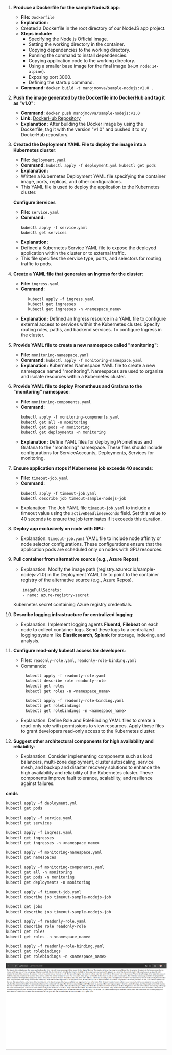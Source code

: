 1. **Produce a Dockerfile for the sample NodeJS app**:
   - **File:** `Dockerfile`
   - **Explanation:** 
   - Created a Dockerfile in the root directory of our NodeJS app project.
   - **Steps include:**
      - Specifying the Node.js Official image.
      - Setting the working directory in the container.
      - Copying dependencies to the working directory.
      - Running the command to install dependencies.
      - Copying application code to the working directory.
      - Using a smaller base image for the final image (`FROM node:14-alpine`).
      - Exposing port 3000.
      - Defining the startup command.
   - **Command:** `docker build -t manojmovva/sample-nodejs:v1.0 .`

 
2. **Push the image generated by the Dockerfile into DockerHub and tag it as "v1.0"**:
   - **Command:** `docker push manojmovva/sample-nodejs:v1.0`
   - **Link:** [DockerHub Repository](https://hub.docker.com/r/manojmovva/sample-nodejs)
   - **Explanation:** After building the Docker image by using the Dockerfile, tag it with the version "v1.0" and pushed it to my DockerHub repository.

3. **Created the Deployment YAML File to deploy the image into a Kubernetes cluster**:
   - **File:** `deployment.yaml`
   - **Command:** 
         ```
            kubectl apply -f deployment.yml
            kubectl get pods
         ```
   - **Explanation:** 
    - Written a Kubernetes Deployment YAML file specifying the container image, ports, replicas, and other configurations. 
    - This YAML file is used to deploy the application to the Kubernetes cluster.

   **Configure Services**

   - **File:** `service.yaml`
   - **Command:** 
      ```
      kubectl apply -f service.yaml
      kubectl get services
      ```
   - **Explanation:** 
   - Defined a Kubernetes Service YAML file to expose the deployed application within the cluster or to external traffic.
   - This file specifies the service type, ports, and selectors for routing traffic to pods.


4. **Create a YAML file that generates an Ingress for the cluster**:
   - **File:** `ingress.yaml`
   - **Command:** 
      ```
         kubectl apply -f ingress.yaml
         kubectl get ingresses
         kubectl get ingresses -n <namespace_name>
      ```
   - **Explanation:** Defined an Ingress resource in a YAML file to configure external access to services within the Kubernetes cluster. Specify routing rules, paths, and backend services. To configure Ingress in the cluster.

5. **Provide YAML file to create a new namespace called "monitoring"**:
   - **File:** `monitoring-namespace.yaml`
   - **Command:** `kubectl apply -f monitoring-namespace.yaml`
   - **Explanation:** Kubernetes Namespace YAML file to create a new namespace named "monitoring". Namespaces are used to organize and isolate resources within a Kubernetes cluster.

6. **Provide YAML file to deploy Prometheus and Grafana to the "monitoring" namespace**:
   - **File:** `monitoring-components.yaml`
   - **Command:** 
      ```
      kubectl apply -f monitoring-components.yaml
      kubectl get all -n monitoring
      kubectl get pods -n monitoring
      kubectl get deployments -n monitoring

      ```
   - **Explanation:** Define YAML files for deploying Prometheus and Grafana to the "monitoring" namespace. These files should include configurations for ServiceAccounts, Deployments, Services for monitoring.

7. **Ensure application stops if Kubernetes job exceeds 40 seconds**:
   - **File:** `timeout-job.yaml`
   - **Command:** 
      ```
      kubectl apply -f timeout-job.yaml
      kubectl describe job timeout-sample-nodejs-job
      ```
   - Explanation: The Job YAML file `timeout-job.yaml` to include a timeout value using the `activeDeadlineSeconds` field. Set this value to 40 seconds to ensure the job terminates if it exceeds this duration.

8. **Deploy app exclusively on node with GPU**:
   - Explanation: `timeout-job.yaml` YAML file to include node affinity or node selector configurations. These configurations ensure that the application pods are scheduled only on nodes with GPU resources.

9. **Pull container from alternative source (e.g., Azure Repos)**:
   - Explanation: Modify the image path (registry.azurecr.io/sample-nodejs:v1.0) in the Deployment YAML file to point to the container registry of the alternative source (e.g., Azure Repos). 
   ``` 
       imagePullSecrets: 
       - name: azure-registry-secret
   ```
    Kubernetes secret containing Azure registry credentials.

10. **Describe logging infrastructure for centralized logging**:
    - Explanation: Implement logging agents **Fluentd, Filebeat** on each node to collect container logs. Send these logs to a centralized logging system like **Elasticsearch, Splunk** for storage, indexing, and analysis.

11. **Configure read-only kubectl access for developers**:
    - Files: `readonly-role.yaml`, `readonly-role-binding.yaml`
    - Commands: 
       ```
         kubectl apply -f readonly-role.yaml
         kubectl describe role readonly-role
         kubectl get roles
         kubectl get roles -n <namespace_name>
       ```
       ```
         kubectl apply -f readonly-role-binding.yaml
         kubectl get rolebindings
         kubectl get rolebindings -n <namespace_name>
       ```
    - Explanation: Define Role and RoleBinding YAML files to create a read-only role with permissions to view resources. Apply these files to grant developers read-only access to the Kubernetes cluster.

12. **Suggest other architectural components for high availability and reliability**:
    - Explanation: Consider implementing components such as load balancers, multi-zone deployment, cluster autoscaling, service mesh, and backup and disaster recovery solutions to enhance the high availability and reliability of the Kubernetes cluster. These components improve fault tolerance, scalability, and resilience against failures.



**cmds**


```
kubectl apply -f deployment.yml
kubectl get pods
```

```
kubectl apply -f service.yaml
kubectl get services
```


```
kubectl apply -f ingress.yaml
kubectl get ingresses
kubectl get ingresses -n <namespace_name>

```

```
kubectl apply -f monitoring-namespace.yaml
kubectl get namespaces
```

```
kubectl apply -f monitoring-components.yaml
kubectl get all -n monitoring
kubectl get pods -n monitoring
kubectl get deployments -n monitoring

```

```
kubectl apply -f timeout-job.yaml
kubectl describe job timeout-sample-nodejs-job
```

```
kubectl get jobs
kubectl describe job timeout-sample-nodejs-job
```

```
kubectl apply -f readonly-role.yaml
kubectl describe role readonly-role
kubectl get roles
kubectl get roles -n <namespace_name>
```

```
kubectl apply -f readonly-role-binding.yaml
kubectl get rolebindings
kubectl get rolebindings -n <namespace_name>
```

![Screenshot](https://github.com/movvamanoj/sample-nodejs/raw/main/Screenshot%202024-05-09%20195803.png)


